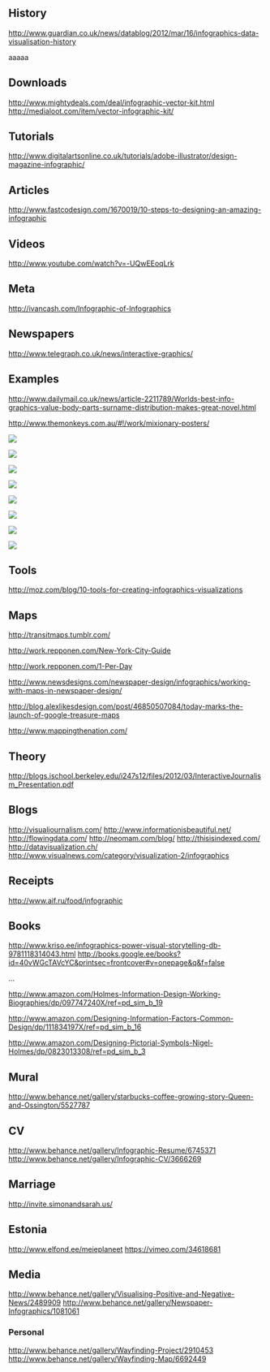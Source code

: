 ## History

http://www.guardian.co.uk/news/datablog/2012/mar/16/infographics-data-visualisation-history

aaaaa
## Downloads

http://www.mightydeals.com/deal/infographic-vector-kit.html
http://medialoot.com/item/vector-infographic-kit/

## Tutorials

http://www.digitalartsonline.co.uk/tutorials/adobe-illustrator/design-magazine-infographic/

## Articles

http://www.fastcodesign.com/1670019/10-steps-to-designing-an-amazing-infographic

## Videos

http://www.youtube.com/watch?v=-UQwEEoqLrk

## Meta

http://ivancash.com/Infographic-of-Infographics

## Newspapers

http://www.telegraph.co.uk/news/interactive-graphics/

## Examples

http://www.dailymail.co.uk/news/article-2211789/Worlds-best-info-graphics-value-body-parts-surname-distribution-makes-great-novel.html


http://www.themonkeys.com.au/#!/work/mixionary-posters/


![](http://www.themonkeys.com.au/wp-content/uploads/2012/08/IMG_9439-Edit.jpg)


![](http://www.themonkeys.com.au/wp-content/uploads/2012/08/IMG_9437-Edit.jpg)


![](http://www.themonkeys.com.au/wp-content/uploads/2012/08/IMG_9436-Edit.jpg)


![](http://www.themonkeys.com.au/wp-content/uploads/2012/08/IMG_9433-Edit.jpg)


![](http://www.themonkeys.com.au/wp-content/uploads/2012/08/IMG_9434-Edit.jpg)


![](http://www.themonkeys.com.au/wp-content/uploads/2012/08/IMG_9434-Edit.jpg)


![](http://www.themonkeys.com.au/wp-content/uploads/2012/08/IMG_9434-Edit.jpg)


![](http://www.themonkeys.com.au/wp-content/uploads/2012/08/IMG_9436-Edit.jpg)


## Tools

http://moz.com/blog/10-tools-for-creating-infographics-visualizations

## Maps

http://transitmaps.tumblr.com/

http://work.repponen.com/New-York-City-Guide

http://work.repponen.com/1-Per-Day

http://www.newsdesigns.com/newspaper-design/infographics/working-with-maps-in-newspaper-design/

http://blog.alexlikesdesign.com/post/46850507084/today-marks-the-launch-of-google-treasure-maps

http://www.mappingthenation.com/

## Theory

http://blogs.ischool.berkeley.edu/i247s12/files/2012/03/InteractiveJournalism_Presentation.pdf

## Blogs

http://visualjournalism.com/
http://www.informationisbeautiful.net/
http://flowingdata.com/
http://neomam.com/blog/
http://thisisindexed.com/
http://datavisualization.ch/
http://www.visualnews.com/category/visualization-2/infographics

## Receipts

http://www.aif.ru/food/infographic

## Books

http://www.kriso.ee/infographics-power-visual-storytelling-db-9781118314043.html
http://books.google.ee/books?id=40vWGcTAVcYC&printsec=frontcover#v=onepage&q&f=false

...

http://www.amazon.com/Holmes-Information-Design-Working-Biographies/dp/097747240X/ref=pd_sim_b_19

http://www.amazon.com/Designing-Information-Factors-Common-Design/dp/111834197X/ref=pd_sim_b_16

http://www.amazon.com/Designing-Pictorial-Symbols-Nigel-Holmes/dp/0823013308/ref=pd_sim_b_3

## Mural

http://www.behance.net/gallery/starbucks-coffee-growing-story-Queen-and-Ossington/5527787

## CV

http://www.behance.net/gallery/Infographic-Resume/6745371
http://www.behance.net/gallery/Infographic-CV/3666269

## Marriage

http://invite.simonandsarah.us/

## Estonia

http://www.elfond.ee/meieplaneet
https://vimeo.com/34618681

## Media

http://www.behance.net/gallery/Visualising-Positive-and-Negative-News/2489909
http://www.behance.net/gallery/Newspaper-Infographics/1081061

### Personal

http://www.behance.net/gallery/Wayfinding-Project/2910453
http://www.behance.net/gallery/Wayfinding-Map/6692449
